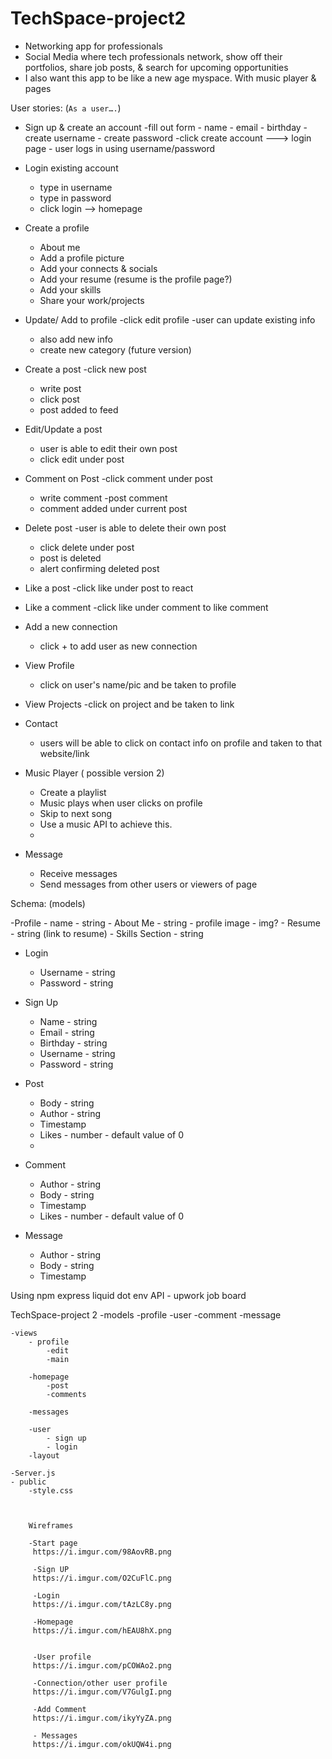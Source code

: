 # TechSpace-project2

- Networking app for professionals
- Social Media where tech professionals network, show off their portfolios, share job posts, & search for upcoming opportunities
- I also want this app to be like a new age myspace. With music player & pages 



User stories: (`As a user….`)

- Sign up & create an account
    -fill out form
        - name
        - email
        - birthday
        - create username
        - create password
    -click create account ---> login page
        - user logs in using username/password

- Login existing account
    - type in username
    - type in password
    - click login --> homepage

- Create a profile
    - About me 
    - Add a profile picture
    - Add your connects & socials
    - Add your resume (resume is the profile page?)
    - Add your skills
    - Share your work/projects

- Update/ Add to profile
    -click edit profile
    -user can update existing info
    - also add new info
    - create new category (future version)

- Create a post
    -click new post
    - write post
    - click post
    - post added to feed


- Edit/Update a post
    - user is able to edit their own post
    - click edit under post



- Comment on Post
    -click comment under post
    - write comment
    -post comment
    - comment added under current post


- Delete post
    -user is able to delete their own post
    - click delete under post
    - post is deleted
    - alert confirming deleted post


- Like a post
    -click like under post to react 

- Like a comment
    -click like under comment to like comment

- Add a new connection
    - click + to add user as new connection

- View Profile
    - click on user's name/pic and be taken to profile

- View Projects 
    -click on project and be taken to link 

- Contact
    - users will be able to click on contact info on profile and taken to that website/link


- Music Player ( possible version 2)
    - Create a playlist
    - Music plays when user clicks on profile
    - Skip to next song
    - Use a music API to achieve this.
    - 
- Message 
    - Receive messages
    - Send messages from other users or viewers of page



Schema: (models)

-Profile 
	- name - string
	- About Me - string
	- profile image - img?
	- Resume - string (link to resume)
	- Skills Section - string

- Login
    - Username - string
    - Password - string


- Sign Up
    - Name - string
    - Email - string
    - Birthday - string
    - Username - string
    - Password - string
	

- Post
    - Body - string
    - Author - string
    - Timestamp
    - Likes - number - default value of 0
    - 

- Comment
    - Author  - string
    - Body - string
    - Timestamp
    - Likes - number - default value of 0 


- Message
    - Author  - string
    - Body - string
    - Timestamp



Using 
npm express liquid dot env
API - upwork job board


TechSpace-project 2
    -models
        -profile
        -user
        -comment
        -message

    -views
        - profile
            -edit
            -main

        -homepage
            -post
            -comments
        
        -messages
        
        -user
            - sign up
            - login
        -layout

    -Server.js
    - public
        -style.css



        Wireframes

        -Start page
         https://i.imgur.com/98AovRB.png

         -Sign UP
         https://i.imgur.com/O2CuFlC.png

         -Login
         https://i.imgur.com/tAzLC8y.png

         -Homepage
         https://i.imgur.com/hEAU8hX.png


         -User profile
         https://i.imgur.com/pCOWAo2.png

         -Connection/other user profile
         https://i.imgur.com/V7GulgI.png

         -Add Comment
         https://i.imgur.com/ikyYyZA.png

         - Messages
         https://i.imgur.com/okUQW4i.png
